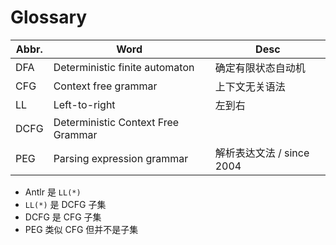 # Glossary

| Abbr. | Word                               | Desc                      |
| ----- | ---------------------------------- | ------------------------- |
| DFA   | Deterministic finite automaton     | 确定有限状态自动机        |
| CFG   | Context free grammar               | 上下文无关语法            |
| LL    | Left-to-right                      | 左到右                    |
| DCFG  | Deterministic Context Free Grammar |
| PEG   | Parsing expression grammar         | 解析表达文法 / since 2004 |

- Antlr 是 `LL(*)`
- `LL(*)` 是 DCFG 子集
- DCFG 是 CFG 子集
- PEG 类似 CFG 但并不是子集
